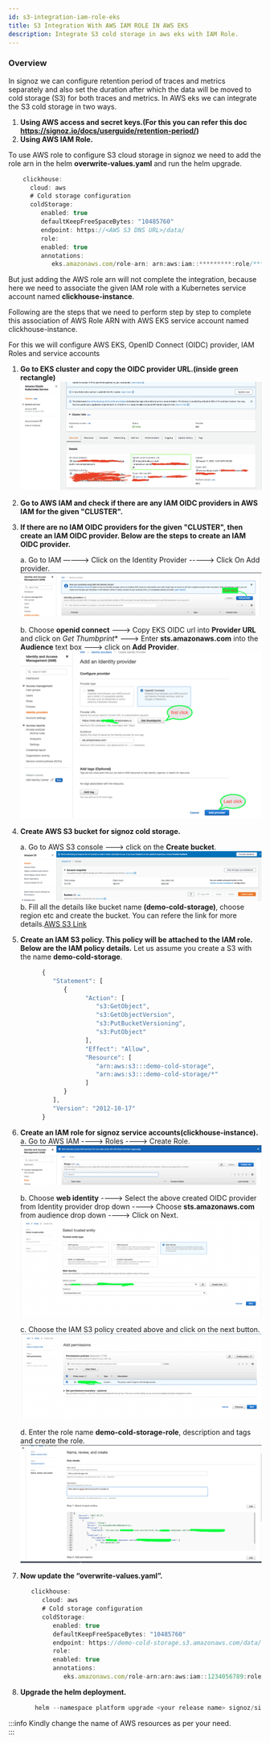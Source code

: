 ```yaml
---
id: s3-integration-iam-role-eks
title: S3 Integration With AWS IAM ROLE IN AWS EKS
description: Integrate S3 cold storage in aws eks with IAM Role.
---
```


### Overview
In signoz we can configure retention period of traces and metrics separately and also set the duration after which the data will be moved to cold storage (S3) for both traces and metrics.
In AWS eks we can integrate the S3 cold storage in two ways.
1. **Using AWS access and secret keys.(For this you can refer this doc https://signoz.io/docs/userguide/retention-period/)**
2. **Using AWS IAM Role.**

To use AWS role to configure S3 cloud storage in signoz we need to add the role arn in the helm **overwrite-values.yaml** and run the helm upgrade.
   ```jsx
       clickhouse:
         cloud: aws
         # Cold storage configuration
         coldStorage:
            enabled: true
            defaultKeepFreeSpaceBytes: "10485760"
            endpoint: https://<AWS S3 DNS URL>/data/
            role:
            enabled: true
            annotations:
               eks.amazonaws.com/role-arn: arn:aws:iam::*********:role/********
   ```
But just adding the AWS role arn will not complete the integration, because here we need to associate the given IAM role with a Kubernetes service account named **clickhouse-instance**. 

Following are the steps that we need to perform step by step to complete this association of AWS Role ARN with AWS EKS service account named clickhouse-instance.

For this we will configure AWS EKS, OpenID Connect (OIDC) provider, IAM Roles and service accounts

1. **Go to EKS cluster and copy the OIDC provider URL.(inside green rectangle)**
![AWS OIDC URL](../../static/img/docs/s3-cold-storage/aws-eks-oidc-url.png)
2. **Go to AWS IAM and check if there are any IAM OIDC providers in AWS IAM for the given "CLUSTER".**
3. **If there are no IAM OIDC providers for the given "CLUSTER", then create an IAM OIDC provider. Below are the steps to create an IAM OIDC provider.**

   a. Go to IAM —---> Click on the Identity Provider -----> Click On Add provider.
   ![IAM OIDC PROVIDER](../../static/img/docs/s3-cold-storage/aws-iam-oidc-provider.png)

   b. Choose **openid connect** —--> Copy EKS OIDC url into **Provider URL** and click on *Get Thumbprint** ---> Enter **sts.amazonaws.com** into the **Audience** text box ---> click on **Add Provider**.
   ![ADD OIDC PROVIDER](../../static/img/docs/s3-cold-storage/add-iam-oidc-provider.png)

4. **Create AWS S3 bucket for signoz cold storage.**

   a. Go to AWS S3 console ---> click on the **Create bucket**.
   ![AWS S3](../../static/img/docs/s3-cold-storage/aws-s3-create.png)
   b. Fill all the details like bucket name **(demo-cold-storage)**,  choose region etc and create the bucket.
      You can refere the link for more details.[AWS S3 Link](https://docs.aws.amazon.com/AmazonS3/latest/userguide/creating-bucket.html)

5. **Create an IAM S3 policy. This policy will be attached to the IAM role. Below are the IAM policy details.**
   Let us assume you create a S3 with the name **demo-cold-storage**.
      ```jsx
            {
               "Statement": [
                  {
                        "Action": [
                           "s3:GetObject",
                           "s3:GetObjectVersion",
                           "s3:PutBucketVersioning",
                           "s3:PutObject"
                        ],
                        "Effect": "Allow",
                        "Resource": [
                           "arn:aws:s3:::demo-cold-storage",
                           "arn:aws:s3:::demo-cold-storage/*"
                        ]
                  }
               ],
               "Version": "2012-10-17"
            }
      ```
6. **Create an IAM role for signoz service accounts(clickhouse-instance).**
   a. Go to AWS IAM ----> Roles ----> Create Role.
   ![AWS IAM ROLE](../../static/img/docs/s3-cold-storage/aws-iam-role.png)

   b. Choose **web identity** ----> Select the above created OIDC provider from Identity provider drop down -—--> Choose **sts.amazonaws.com** from audience drop down ----> Click on Next.
   ![AWS WEB IDENTITY](../../static/img/docs/s3-cold-storage/aws-web-identity.png)

   c. Choose the IAM S3 policy created above and click on the next button.
   ![AWS IAM POLICY](../../static/img/docs/s3-cold-storage/aws-iam-policy.png)

   d. Enter the role name **demo-cold-storage-role**, description and tags and create the role.
   ![AWS ADD ROLE](../../static/img/docs/s3-cold-storage/aws-add-role.png)

7. **Now update the “overwrite-values.yaml”.**
      ```jsx
         clickhouse:
            cloud: aws
            # Cold storage configuration
            coldStorage:
               enabled: true
               defaultKeepFreeSpaceBytes: "10485760"
               endpoint: https://demo-cold-storage.s3.amazonaws.com/data/
               role:
               enabled: true
               annotations:
                  eks.amazonaws.com/role-arn:arn:aws:iam::1234056789:role/demo-cold-storage-role
      ```
8. **Upgrade the helm deployment.**
   ```jsx
       helm --namespace platform upgrade <your release name> signoz/signoz -f overwrite-values.yaml    
   ```

:::info
Kindly change the name of AWS resources as per your need.    
:::